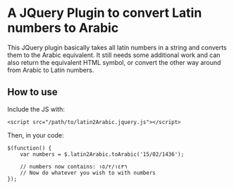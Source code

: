 # A JQuery Plugin to convert Latin numbers to Arabic
This JQuery plugin basically takes all latin numbers in a string and converts them to the Arabic equivalent. It still needs some additional work and can also return the equivalent HTML symbol, or convert the other way around from Arabic to Latin numbers.

## How to use

Include the JS with:
```
<script src="/path/to/latin2Arabic.jquery.js"></script>
```

Then, in your code:
```
$(function() {
    var numbers = $.latin2Arabic.toArabic('15/02/1436');

    // numbers now contains: ١٥/٢/١٤٣٦
    // Now do whatever you wish to with numbers
});
```
